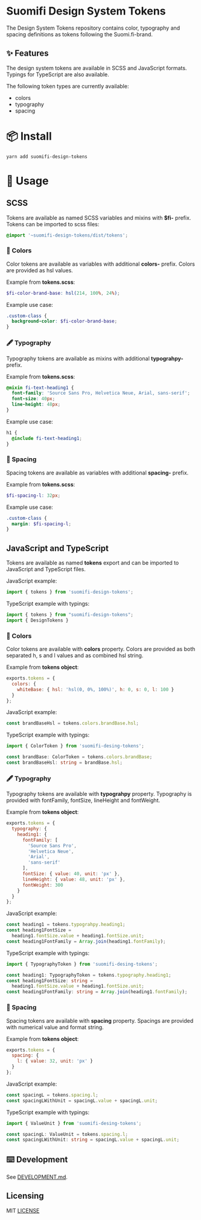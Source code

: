 # Suomifi Design System Tokens

The Design System Tokens repository contains color, typography and spacing definitions as tokens following the Suomi.fi-brand.

## ✨ Features

The design system tokens are available in SCSS and JavaScript formats. Typings for TypeScript are also available.

The following token types are currently available:

- colors
- typography
- spacing

# 📦 Install

```bash
yarn add suomifi-design-tokens
```

# 🔨 Usage

## SCSS

Tokens are available as named SCSS variables and mixins with **\$fi-** prefix. Tokens can be imported to scss files:

```scss
@import '~suomifi-design-tokens/dist/tokens';
```

### 🎨 Colors

Color tokens are available as variables with additional **colors-** prefix. Colors are provided as hsl values.

Example from **tokens.scss**:

```scss
$fi-color-brand-base: hsl(214, 100%, 24%);
```

Example use case:

```scss
.custom-class {
  background-color: $fi-color-brand-base;
}
```

### 🖋 Typography

Typography tokens are available as mixins with additional **typograhpy-** prefix.

Example from **tokens.scss**:

```scss
@mixin fi-text-heading1 {
  font-family: 'Source Sans Pro, Helvetica Neue, Arial, sans-serif';
  font-size: 40px;
  line-height: 48px;
}
```

Example use case:

```scss
h1 {
  @include fi-text-heading1;
}
```

### 📏 Spacing

Spacing tokens are available as variables with additional **spacing-** prefix.

Example from **tokens.scss**:

```scss
$fi-spacing-l: 32px;
```

Example use case:

```scss
.custom-class {
  margin: $fi-spacing-l;
}
```

## JavaScript and TypeScript

Tokens are available as named **tokens** export and can be imported to JavaScript and TypeScript files.

JavaScript example:

```js
import { tokens } from 'suomifi-design-tokens';
```

TypeScript example with typings:

```ts
import { tokens } from "suomifi-design-tokens";
import { DesignTokens }
```

### 🎨 Colors

Color tokens are available with **colors** property. Colors are provided as both separated h, s and l values and as combined hsl string.

Example from **tokens object**:

```js
exports.tokens = {
  colors: {
    whiteBase: { hsl: 'hsl(0, 0%, 100%)', h: 0, s: 0, l: 100 }
  }
};
```

JavaScript example:

```js
const brandBaseHsl = tokens.colors.brandBase.hsl;
```

TypeScript example with typings:

```ts
import { ColorToken } from 'suomifi-desing-tokens';

const brandBase: ColorToken = tokens.colors.brandBase;
const brandBaseHsl: string = brandBase.hsl;
```

### 🖋 Typography

Typography tokens are available with **typograhpy** property. Typography is provided with fontFamily, fontSize, lineHeight and fontWeight.

Example from **tokens object**:

```js
exports.tokens = {
  typography: {
    heading1: {
      fontFamily: [
        'Source Sans Pro',
        'Helvetica Neue',
        'Arial',
        'sans-serif'
      ],
      fontSize: { value: 40, unit: 'px' },
      lineHeight: { value: 48, unit: 'px' },
      fontWeight: 300
    }
  }
};
```

JavaScript example:

```js
const heading1 = tokens.typograhpy.heading1;
const heading1FontSize =
  heading1.fontSize.value + heading1.fontSize.unit;
const heading1FontFamily = Array.join(heading1.fontFamily);
```

TypeScript example with typings:

```ts
import { TypographyToken } from 'suomifi-desing-tokens';

const heading1: TypographyToken = tokens.typography.heading1;
const heading1FontSize: string =
  heading1.fontSize.value + heading1.fontSize.unit;
const heading1FontFamily: string = Array.join(heading1.fontFamily);
```

### 📏 Spacing

Spacing tokens are available with **spacing** property. Spacings are provided with numerical value and format string.

Example from **tokens object**:

```js
exports.tokens = {
  spacing: {
    l: { value: 32, unit: 'px' }
  }
};
```

JavaScript example:

```js
const spacingL = tokens.spacing.l;
const spacingLWithUnit = spacingL.value + spacingL.unit;
```

TypeScript example with typings:

```ts
import { ValueUnit } from 'suomifi-desing-tokens';

const spacingL: ValueUnit = tokens.spacing.l;
const spacingLWithUnit: string = spacingL.value + spacingL.unit;
```

## ⌨️ Development

See [DEVELOPMENT.md](/DEVELOPMENT.md).

## Licensing

MIT [LICENSE](/LICENSE)

